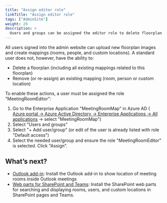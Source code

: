 ```yaml
---
title: "Assign editor role"
linkTitle: "Assign editor role"
tags: ["AdminSite"]
weight: 20
description: >
  Users and groups can be assigned the editor role to delete floorplan images, remove mapped locations, etc.
---
```


All users signed into the admin website can upload new floorplan images and create mappings (rooms, people, and custom locations).
A standard user does not, however, have the ability to:

- Delete a floorplan (including all existing mappings related to this floorplan)
- Remove (or re-assign) an existing mapping (room, person or custom location)


To enable these actions, a user must be assigned the role "MeetingRoomEditor":

1) Go to the Enterprise Application "MeetingRoomMap" in Azure AD ( [Azure portal -> Azure Active Directory -> Enterprise Applications -> All applications](https://portal.azure.com/#blade/Microsoft_AAD_IAM/StartboardApplicationsMenuBlade/AppAppsPreview/menuId/)  -> select "MeetingRoomMap")
2) Select "Users and groups"
3) Select "+ Add user/group" (or edit of the user is already listed with role "Default access")
4) Select the needed user/group and ensure the role "MeetingRoomEditor" is selected. Click "Assign".


## What’s next?

* [Outlook add-in](/getting-started/outlook/): Install the Outlook add-in to show location of meeting rooms inside Outlook meetings
* [Web parts for SharePoint and Teams](/getting-started/sharepoint/): Install the SharePoint web parts for searching and displaying rooms, users, and custom locations in SharePoint pages and Teams.